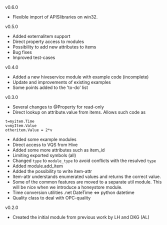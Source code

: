 v0.6.0
 - Flexible import of APISlibraries on win32. 

v0.5.0
- Added externalitem support
- Direct property access to modules
- Possibility to add new attributes to items
- Bug fixes
- Improved test-cases

v0.4.0
- Added a new hiveservice module with example code (incomplete)
- Update and improvements of existing examples
- Some points added to the 'to-do' list

v0.3.0
- Several changes to @Property for read-only
- Direct lookup on attribute.value from items. Allows such code as
```
t=myitem.Time
v=myItem.Value
otheritem.Value = 2*v
```
- Added some example modules
- Direct access to VQS from Hive
- Added some more attributes such as item_id
- Limiting exported symbols (all)
- Changed `type` to `module_type` to avoid conflicts with the resulved `type`
- Added module.add_item
- Added the possibility to write item-attr
- Item-attr understands enumerated values and returns the correct value.
- Some of the common features are moved to a separate util module. This will be nice when we introduce a honeystore module.
- Time conversion utilities .net DateTime <=> python datetime
- Quality class to deal with OPC-quality

v0.2.0
- Created the initial module from previous work by LH and DKG (AL)